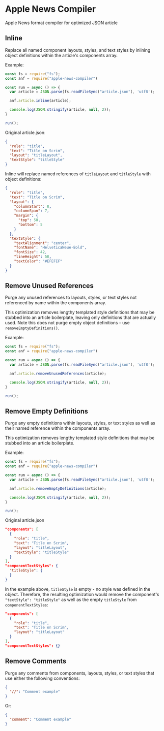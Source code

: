# Apple News Compiler
Apple News format compiler for optimized JSON article

## Inline

Replace all named component layouts, styles, and text styles by inlining object definitions within the article's components array.

Example:

```js
const fs = require("fs");
const anf = require("apple-news-compiler")

const run = async () => {
  var article = JSON.parse(fs.readFileSync("article.json"), 'utf8');

  anf.article.inline(article);

  console.log(JSON.stringify(article, null, 2));
}

run();
```

Original article.json:

```json
{
  "role": "title",
  "text": "Title on Scrim",
  "layout": "titleLayout",
  "textStyle": "titleStyle"
}
```

Inline will replace named references of `titleLayout` and `titleStyle` with object definitions:

```json
{
  "role": "title",
  "text": "Title on Scrim",
  "layout": {
    "columnStart": 0,
    "columnSpan": 7,
    "margin": {
      "top": 50,
      "bottom": 5
    }
  },
  "textStyle": {
    "textAlignment": "center",
    "fontName": "HelveticaNeue-Bold",
    "fontSize": 42,
    "lineHeight": 50,
    "textColor": "#EFEFEF"
  }
}
```


## Remove Unused References

Purge any unused references to layouts, styles, or text styles not referenced by name within the components array.

This optimization removes lengthy templated style definitions that may be stubbed into an article boilerplate, leaving only definitions that are actually used.  Note this does not purge empty object definitions - use `removeEmptyDefinitions()`.

Example:

```js
const fs = require("fs");
const anf = require("apple-news-compiler")

const run = async () => {
  var article = JSON.parse(fs.readFileSync("article.json"), 'utf8');

  anf.article.removeUnusedReferences(article);

  console.log(JSON.stringify(article, null, 2));
}

run();
```


## Remove Empty Definitions

Purge any empty definitions within layouts, styles, or text styles as well as their named reference within the components array.

This optimization removes lengthy templated style definitions that may be stubbed into an article boilerplate.

Example:

```js
const fs = require("fs");
const anf = require("apple-news-compiler")

const run = async () => {
  var article = JSON.parse(fs.readFileSync("article.json"), 'utf8');

  anf.article.removeEmptyDefinitions(article);

  console.log(JSON.stringify(article, null, 2));
}

run();
```

Original article.json

```json
"components": [
  {
    "role": "title",
    "text": "Title on Scrim",
    "layout": "titleLayout",
    "textStyle": "titleStyle"
  }
],
"componentTextStyles": {
  "titleStyle": {
  }
}
```

In the example above, `titleStyle` is empty - no style was defined in the object.  Therefore, the resulting optimization would remove the component's `"textStyle": "titleStyle"` as well as the empty `titleStyle` from `componentTextStyles`:

```json
"components": [
  {
    "role": "title",
    "text": "Title on Scrim",
    "layout": "titleLayout"
  }
],
"componentTextStyles": {}
```




## Remove Comments

Purge any comments from components, layouts, styles, or text styles that use either the following conventions:

```json
{
  "//": "Comment example"
}
```

Or:

```json
{
  "comment": "Comment example"
}
```
